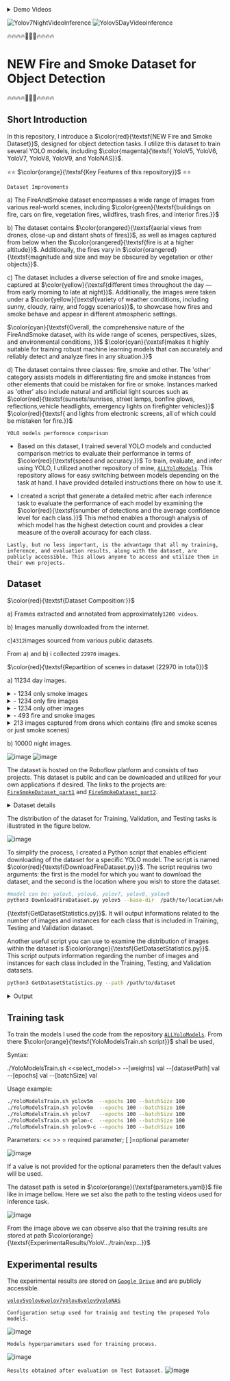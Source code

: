 <details>
  <summary>Demo Videos</summary>

https://github.com/CostiCatargiu/FireSmokeDetection_BestDataset/assets/70476115/1eb16936-a51d-4670-9938-d00686cfc406

https://github.com/CostiCatargiu/FireSmokeDetection_BestDataset/assets/70476115/ad516cfb-a181-413b-9a38-334d733e8d0d

</details>


![Yolov7NightVideoInference](https://github.com/CostiCatargiu/FireSmokeDetection_BestDataset/assets/70476115/5ada6deb-499a-45fa-85dc-131497da6ed1) ![Yolov5DayVideoInference](https://github.com/CostiCatargiu/FireSmokeDetection_BestDataset/assets/70476115/b3382b28-b251-498b-af8b-2b39b46878dc)



:fire::fire::fire::fire::dash::dash::dash::fire::fire::fire::fire:
# NEW Fire and Smoke Dataset for Object Detection
:fire::fire::fire::fire::dash::dash::dash::fire::fire::fire::fire:

## Short Introduction

In this repository, I introduce a  $\color{red}{\textsf{NEW Fire and Smoke Dataset}}$, designed for object detection tasks. I utilize this dataset to train several YOLO models, including   $\color{magenta}{\textsf{ YoloV5, YoloV6, YoloV7, YoloV8, YoloV9, and YoloNAS}}$.


⭐⭐ $\color{orange}{\textsf{Key Features of this repository}}$ ⭐⭐

`Dataset Improvements`

a) The FireAndSmoke dataset encompasses a wide range of images from various real-world scenes, including  $\color{green}{\textsf{buildings on fire, cars on fire, vegetation fires, wildfires, trash fires, and interior fires.}}$ 

b) The dataset contains  $\color{orangered}{\textsf{aerial views from drones, close-up and distant shots of fires}}$, as well as images captured from below when the $\color{orangered}{\textsf{fire is at a higher altitude}}$. Additionally, the fires vary in $\color{orangered}{\textsf{magnitude and size and may be obscured by vegetation or other objects}}$.

c) The dataset includes a diverse selection of fire and smoke images, captured at $\color{yellow}{\textsf{different times throughout the day — from early morning to late at night}}$. Additionally, the images were taken under a $\color{yellow}{\textsf{variety of weather conditions, including sunny, cloudy, rainy, and foggy scenarios}}$, to showcase how fires and smoke behave and appear in different atmospheric settings. 

$\color{cyan}{\textsf{Overall, the comprehensive nature of the FireAndSmoke dataset, with its wide range of scenes, perspectives, sizes, and environmental conditions, }}$ 
$\color{cyan}{\textsf{makes it highly suitable for training robust machine learning models that can accurately and reliably detect and analyze fires in any situation.}}$ 

d) The dataset contains three classes: fire, smoke and other. The 'other' category assists models in differentiating fire and smoke instances from other elements that could be mistaken for fire or smoke. Instances marked as 'other' also include natural and artificial light sources such as $\color{red}{\textsf{sunsets/sunrises, street lamps, bonfire glows, reflections,vehicle headlights, emergency lights on firefighter vehicles}}$ $\color{red}{\textsf{ and lights from electronic screens, all of which could be mistaken for fire.}}$ 

`YOLO models performnce comparison`

- Based on this dataset, I trained several YOLO models and conducted comparison metrics to evaluate their performance in terms of $\color{red}{\textsf{speed and accuracy.}}$ To train, evaluate, and infer using YOLO, I utilized another repository of mine, [`ALLYoloModels`](https://github.com/CostiCatargiu/AllYoloModels). This repository allows for easy switching between models depending on the task at hand. I have provided detailed instructions there on how to use it.

- I created a script that generate a detailed metric after each inference task to evaluate the performance of each model by examining the $\color{red}{\textsf{snumber of detections and the average confidence level for each class.}}$ This method enables a thorough analysis of which model has the highest detection count and provides a clear measure of the overall accuracy for each class.

`Lastly, but no less important, is the advantage that all my training, inference, and evaluation results, along with the dataset, are publicly accessible. This allows anyone to access and utilize them in their own projects.  
`


## Dataset

$\color{red}{\textsf{Dataset Composition:}}$
  
  a) Frames extracted and annotated from approximately`1200 videos`.
  
  b) Images manually downloaded from the internet.
       
  c)`4312`images sourced from various public datasets.
  
  From a) and b) i collected `22970` images.
  
$\color{red}{\textsf{Repartition of scenes in dataset (22970 in total)}}$

a) 11234 day images.
<details>
  <summary>- 1234 only smoke images</summary>
  
![image](https://github.com/CostiCatargiu/FireSmokeDetection_BestDataset/assets/70476115/7397724e-70d5-4455-a3b2-765a8b373d09)
![image](https://github.com/CostiCatargiu/FireSmokeDetection_BestDataset/assets/70476115/3027c815-8fd0-4395-8520-a6c7cc7a2557)
![image](https://github.com/CostiCatargiu/FireSmokeDetection_BestDataset/assets/70476115/9a30f0af-42a6-4813-9516-5c4fd1b941f5)

</details>

<details>
  <summary>- 1234 only fire images</summary>
  
  ![image](https://github.com/CostiCatargiu/FireSmokeDetection_BestDataset/assets/70476115/175e314b-43dd-4fc0-b78f-73388f6251c1)
  
  ![image](https://github.com/CostiCatargiu/FireSmokeDetection_BestDataset/assets/70476115/e27c67db-6d38-4e53-bd40-c25d29d5f10a)
  
 ![image](https://github.com/CostiCatargiu/FireSmokeDetection_BestDataset/assets/70476115/096b2702-990f-4b52-a090-e51efa15eed1)

</details>

<details>

 <summary>- 1234 only other images</summary>

![image](https://github.com/CostiCatargiu/FireSmokeDetection_BestDataset/assets/70476115/a2115951-15da-4a27-857d-be7b0ca601eb)

![image](https://github.com/CostiCatargiu/FireSmokeDetection_BestDataset/assets/70476115/7f98140e-f733-4b68-90c7-c51fdbd05eab)

![image](https://github.com/CostiCatargiu/FireSmokeDetection_BestDataset/assets/70476115/4313db0b-a8e2-457c-8fef-bd861864a3a9)

</details>

<details>
  <summary>- 493 fire and smoke images</summary>
  
![image](https://github.com/CostiCatargiu/FireSmokeDetection_BestDataset/assets/70476115/507ff035-7aa0-4016-9e42-e3be0f8c63ed)

![image](https://github.com/CostiCatargiu/FireSmokeDetection_BestDataset/assets/70476115/7967e974-12e7-42ed-855c-c71e160f84a8)

![image](https://github.com/CostiCatargiu/FireSmokeDetection_BestDataset/assets/70476115/3e7a5ac5-afc2-4d9a-9eab-2847257d02fa)


</details>

<details>
  <summary> 213 images captured from drons which contains (fire and smoke scenes or just smoke scenes)</summary>
  
![image](https://github.com/CostiCatargiu/FireSmokeDetection_BestDataset/assets/70476115/8dbdb022-fd90-404c-8142-5ff0c975353c)

![image](https://github.com/CostiCatargiu/FireSmokeDetection_BestDataset/assets/70476115/78e1aa8b-d58f-435c-9b67-16fdb1847ccd)

![image](https://github.com/CostiCatargiu/FireSmokeDetection_BestDataset/assets/70476115/f4853339-5c1e-466c-a8d1-aceef9807806)

![image](https://github.com/CostiCatargiu/FireSmokeDetection_BestDataset/assets/70476115/5ebabf77-94a1-4fb9-90b5-cf6739058c91)

</details>

b) 10000 night images.


![image](https://github.com/CostiCatargiu/FireSmokeDetection_BestDataset/assets/70476115/30dba36b-ffca-45e7-8ae5-619a376bcbe2) ![image](https://github.com/CostiCatargiu/FireSmokeDetection_BestDataset/assets/70476115/608103f3-dc1c-41b6-b6f8-b715cfb1af9e)

The dataset is hosted on the Roboflow platform and consists of two projects. This dataset is public and can be downloaded and utilized for your own applications if desired. The links to the projects are: [`FireSmokeDataset_part1`](https://universe.roboflow.com/catargiuconstantin/firesmokedataset/dataset/2) and [`FireSmokeDataset_part2`](https://universe.roboflow.com/catargiuconstantin2/firesmokenewdataset/dataset/1).

<details>
  <summary>Dataset details</summary>


`FireSmokeDataset_part1`
![image](https://github.com/CostiCatargiu/FireSmokeDetection_BestDataset/assets/70476115/82d91027-216f-4f9c-ada6-41c4431cc51b)

`FireSmokeDataset_part2`
![image](https://github.com/CostiCatargiu/FireSmokeDetection_BestDataset/assets/70476115/adb582b8-6d95-4fc3-9f66-855ca31b4742)

</details>

The distribution of the dataset for Training, Validation, and Testing tasks is illustrated in the figure below.

![image](https://github.com/CostiCatargiu/FireSmokeDetection_BestDataset/assets/70476115/1e02db0a-0ff6-4f60-ab93-9ba791481e00)


To simplify the process, I created a Python script that enables efficient downloading of the dataset for a specific YOLO model. The script is named $\color{red}{\textsf{DownloadFireDataset.py}}$. The script requires two arguments: the first is the model for which you want to download the dataset, and the second is the location where you wish to store the dataset.
 
  ```bash
  #model can be: yolov5, yolov6, yolov7, yolov8, yolov9
  python3 DownloadFireDataset.py yolov5 --base-dir  /path/to/location/where/the/dataset/will/be/stored

  ```
{\textsf{GetDatasetStatistics.py}}$. It will output informations related to the number of images and instances for each class that is included in Training, Testing and Validation dataset. 

Another useful script you can use to examine the distribution of images within the dataset is  $\color{orange}{\textsf{GetDatasetStatistics.py}}$. This script outputs information regarding the number of images and instances for each class included in the Training, Testing, and Validation datasets.

   ```bash
python3 GetDatasetStatistics.py --path /path/to/dataset
  ```

<details>
  <summary>Output</summary>
  
![image](https://github.com/CostiCatargiu/FireSmokeDetection_BestDataset/assets/70476115/7c254050-130e-4c27-87bc-1cc491280620)
</details>

## Training task

To train the models I used the code from the repository [`ALLYoloModels`](https://github.com/CostiCatargiu/AllYoloModels). From there $\color{orange}{\textsf{YoloModelsTrain.sh script}}$ shall be used,

Syntax:

./YoloModelsTrain.sh  <<select_model>> --[weights] val --[datasetPath] val --[epochs] val --[batchSize] val

Usage example:
  ```bash
./YoloModelsTrain.sh yolov5m  --epochs 100 --batchSize 100
./YoloModelsTrain.sh yolov6m  --epochs 100 --batchSize 100
./YoloModelsTrain.sh yolov7   --epochs 100 --batchSize 100
./YoloModelsTrain.sh gelan-c  --epochs 100 --batchSize 100
./YoloModelsTrain.sh yolov9-c --epochs 100 --batchSize 100
```

Parameters: 
 << >> = required parameter; [ ]=optional parameter

![image](https://github.com/CostiCatargiu/FireSmokeDetection_BestDataset/assets/70476115/94099433-bacf-48bd-8dc0-e6688992fbf4)

If a value is not provided for the optional parameters then the default values will be used.

The dataset path is seted in $\color{orange}{\textsf{parameters.yaml}}$ file like in image bellow. Here we set also the path to the testing videos used for inference task.

![image](https://github.com/CostiCatargiu/FireSmokeDetection_BestDataset/assets/70476115/1f3cad7b-9e80-4dc3-953b-5818b8ea07c8)

From the image above we can observe also that the training results are stored at path $\color{orange}{\textsf{ExperimentaResults/YoloV.../train/exp...}}$

## Experimental results

The experimental results are stored on [`Google Drive`](https://drive.google.com/drive/folders/1yrOg-DV_fkiu2aWtRi6ftH_v4MGoTtEd?usp=drive_link) and are publicly accessible.

 [`yolov5`](https://drive.google.com/drive/folders/1jltoslzNQDlfKtWE5hHKj3R1x6tCDNsS?usp=drive_link)[`yolov6`](https://drive.google.com/drive/folders/1ks4Pfyn_z3I1cvNHvnJAq22F9X5dNxL5?usp=drive_link)[`yolov7`](https://drive.google.com/drive/folders/1nT1yJqUUFXabUhIQt55M9sS3ruuDs0ez?usp=drive_link)[`yolov8`](https://drive.google.com/drive/folders/1UJlGiR7NXNlk90iQqo96yg9rAd0PsICh?usp=drive_link)[`yolov9`](https://drive.google.com/drive/folders/1sj3SSUyJdlphLDI0y9E3IcpCQN-AKiVz?usp=drive_link)[`yoloNAS`](https://drive.google.com/drive/folders/1QWV3czwYHLIuxVuwPFIeiJ1TSyriS_LF?usp=drive_link)

`Configuration setup used for trainig and testing the proposed Yolo models.`

![image](https://github.com/CostiCatargiu/FireSmokeDetection_BestDataset/assets/70476115/6e9d917a-23f5-42f2-ada7-d42ddd500d9c)

`Models hyperparameters used for training process.`

![image](https://github.com/CostiCatargiu/FireSmokeDetection_BestDataset/assets/70476115/13bf1153-c8bb-4ef7-b164-cc0d64b2c22f)

`Results obtained after evaluation on Test Dataaset.`
![image](https://github.com/CostiCatargiu/FireSmokeDetection_BestDataset/assets/70476115/30ef6620-7ad6-4d14-aff0-3de45ac4d352)


